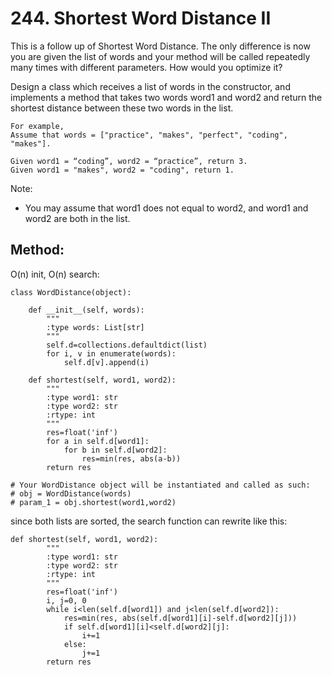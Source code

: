 # 244. Shortest Word Distance II

This is a follow up of Shortest Word Distance. The only difference is now you are given the list of words and your method will be called repeatedly many times with different parameters. How would you optimize it?

Design a class which receives a list of words in the constructor, and implements a method that takes two words word1 and word2 and return the shortest distance between these two words in the list.

    For example,
    Assume that words = ["practice", "makes", "perfect", "coding", "makes"].
    
    Given word1 = “coding”, word2 = “practice”, return 3.
    Given word1 = "makes", word2 = "coding", return 1.

Note:
- You may assume that word1 does not equal to word2, and word1 and word2 are both in the list.

## Method:

O(n) init, O(n) search:

    class WordDistance(object):
    
        def __init__(self, words):
            """
            :type words: List[str]
            """
            self.d=collections.defaultdict(list)
            for i, v in enumerate(words):
                self.d[v].append(i)
            
        def shortest(self, word1, word2):
            """
            :type word1: str
            :type word2: str
            :rtype: int
            """
            res=float('inf')
            for a in self.d[word1]:
                for b in self.d[word2]:
                    res=min(res, abs(a-b))
            return res
    
    # Your WordDistance object will be instantiated and called as such:
    # obj = WordDistance(words)
    # param_1 = obj.shortest(word1,word2)
    
since both lists are sorted, the search function can rewrite like this:

    def shortest(self, word1, word2):
            """
            :type word1: str
            :type word2: str
            :rtype: int
            """
            res=float('inf')
            i, j=0, 0
            while i<len(self.d[word1]) and j<len(self.d[word2]):
                res=min(res, abs(self.d[word1][i]-self.d[word2][j]))
                if self.d[word1][i]<self.d[word2][j]:
                    i+=1
                else:
                    j+=1
            return res